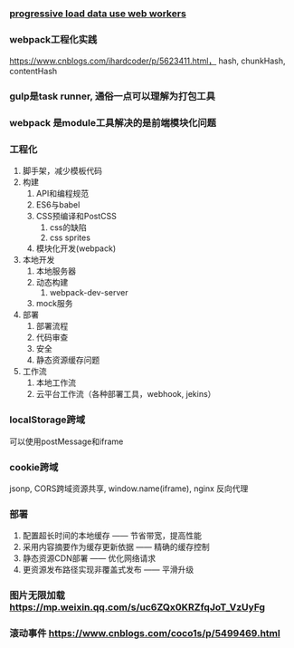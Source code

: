 ### [progressive load data use web workers](https://davidea.st/articles/firebase-bundle-size?utm_source=mybridge&utm_medium=blog&utm_campaign=read_more)

### webpack工程化实践
https://www.cnblogs.com/ihardcoder/p/5623411.html， hash, chunkHash, contentHash

### gulp是task runner, 通俗一点可以理解为打包工具
### webpack 是module工具解决的是前端模块化问题

### 工程化
1. 脚手架，减少模板代码
2. 构建
    1. API和编程规范
    2. ES6与babel
    3. CSS预编译和PostCSS
        1. css的缺陷
        2. css sprites
    4. 模块化开发(webpack)
3. 本地开发
    1. 本地服务器
    2. 动态构建
        1. webpack-dev-server
    3. mock服务
4. 部署
    1. 部署流程
    2. 代码审查
    3. 安全
    5. 静态资源缓存问题
5. 工作流
    1. 本地工作流
    2. 云平台工作流（各种部署工具，webhook, jekins）

### localStorage跨域
可以使用postMessage和iframe

### cookie跨域
jsonp, CORS跨域资源共享, window.name(iframe), nginx 反向代理

### 部署
1. 配置超长时间的本地缓存 —— 节省带宽，提高性能
2. 采用内容摘要作为缓存更新依据 —— 精确的缓存控制
3. 静态资源CDN部署 —— 优化网络请求
4. 更资源发布路径实现非覆盖式发布 —— 平滑升级

### 图片无限加载 https://mp.weixin.qq.com/s/uc6ZQx0KRZfqJoT_VzUyFg

### 滚动事件 https://www.cnblogs.com/coco1s/p/5499469.html